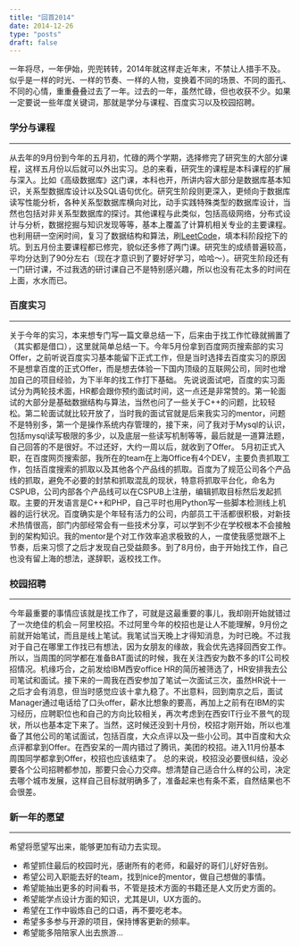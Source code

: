 ```yaml
---
title: "回首2014"
date: 2014-12-26
type: "posts"
draft: false
---
```


一年将尽，一年伊始，兜兜转转，2014年就这样走近年末，不禁让人措手不及。似乎是一样的时光、一样的节奏、一样的人物，变换着不同的场景、不同的面孔、不同的心情，重重叠叠过去了一年。过去的一年，虽然忙碌，但也收获不少。如果一定要说一些年度关键词，那就是学分与课程、百度实习以及校园招聘。

### 学分与课程
----------------------
从去年的9月份到今年的五月初，忙碌的两个学期，选择修完了研究生的大部分课程，这样五月份以后就可以外出实习。总的来看，研究生的课程是本科课程的扩展与深入。比如《高级数据库》这门课，本科也开，所讲内容大部分是数据库基本知识，关系型数据库设计以及SQL语句优化。研究生阶段则更深入，更倾向于数据库读写性能分析，各种关系型数据库横向对比，动手实践特殊类型的数据库设计，当然也包括对非关系型数据库的探讨。其他课程与此类似，包括高级网络，分布式设计与分析，数据挖掘与知识发现等等，基本上覆盖了计算机相关专业的主要课程。也利用研一空闲时间，复习了数据结构和算法，刷[LeetCode](http://leetcode.com/)，填本科阶段挖下的坑。到五月份主要课程都已修完，貌似还多修了两门课。研究生的成绩普遍较高，平均分达到了90分左右（现在才意识到了要好好学习，哈哈～）。研究生阶段还有一门研讨课，不过我选的研讨课自己不是特别感兴趣，所以也没有花太多的时间在上面，水水而已。

### 百度实习
-----------------------
关于今年的实习，本来想专门写一篇文章总结一下，后来由于找工作忙碌就搁置了（其实都是借口），这里就简单总结一下。今年5月份拿到百度网页搜索部的实习Offer，之前听说百度实习基本能留下正式工作，但是当时选择去百度实习的原因不是想拿百度的正式Offer，而是想去体验一下国内顶级的互联网公司，同时也增加自己的项目经验，为下半年的找工作打下基础。
先说说面试吧，百度的实习面试分为两轮技术面，HR都会跟你预约面试时间，这一点还是非常赞的。第一轮面试的大部分是基础数据结构与算法，当然也问了一些关于C++的问题，比较轻松。第二轮面试就比较开放了，当时我的面试官就是后来我实习的mentor，问题不是特别多，第一个是操作系统内存管理的，接下来，问了我对于Mysql的认识，包括mysql读写极限的多少，以及底层一些读写机制等等，最后就是一道算法题，自己回答的不是很好。不过还好，大约一周以后，就收到了Offer。
5月初正式入职，在百度网页搜索部，我所在的team在上海Office有4个DEV，主要负责抓取工作，包括百度搜索的抓取以及其他各个产品线的抓取。百度为了规范公司各个产品线的抓取，避免不必要的封禁和抓取混乱的现状，特意将抓取平台化，命名为CSPUB，公司内部各个产品线可以在CSPUB上注册，编辑抓取目标然后发起抓取。主要的开发语言是C++和PHP，自己平时也用Python写一些脚本检测线上机器的运行状况。百度确实是个年轻有活力的公司，内部员工干活都很积极，对新技术热情很高，部门内部经常会有一些技术分享，可以学到不少在学校根本不会接触到的架构知识。我的mentor是个对工作效率追求极致的人，一度使我感觉跟不上节奏，后来习惯了之后才发现自己受益颇多。到了8月份，由于开始找工作，自己也没有留上海的想法，遂辞职，返校找工作。

### 校园招聘
----------------------
今年最重要的事情应该就是找工作了，可就是这最重要的事儿，我却刚开始就错过了一次绝佳的机会－阿里校招。不过阿里今年的校招也是让人不能理解，9月份之前就开始笔试，而且是线上笔试。我笔试当天晚上才得知消息，为时已晚。不过我对于自己在哪里工作找已有想法，因为女朋友的缘故，我会优先选择回西安工作。所以，当周围的同学都在准备BAT面试的时候，我在关注西安为数不多的IT公司校招情况。机缘巧合，之前发给IBM西安office HR的简历被筛选了，HR安排我去公司笔试和面试。接下来的一周我在西安参加了笔试一次面试三次，虽然HR说十一之后才会有消息，但当时感觉应该十拿九稳了。不出意料，回到南京之后，面试Manager通过电话给了口头offer，薪水比想象的要高，再加上之前有在IBM的实习经历，应聘职位也和自己的方向比较相关，再次考虑到在西安IT行业不景气的现状，所以也基本定下来了。当然，这时候还没到十月份，校招才刚开始，所以也准备了其他公司的笔试面试，包括百度，大众点评以及一些小公司。其中百度和大众点评都拿到Offer。在西安呆的一周内错过了腾讯，美团的校招。进入11月份基本周围同学都拿到Offer，校招也应该结束了。
总的来说，校招没必要很纠结，没必要各个公司招聘都参加，那要只会心力交瘁。想清楚自己适合什么样的公司，决定去哪个城市发展，这样自己目标就明确多了，准备起来也有条不紊，自然结果也不会很差。

### 新一年的愿望
-----------------------
希望将愿望写出来，能够更加有动力去实现。

* 希望抓住最后的校园时光，感谢所有的老师，和最好的哥们儿好好告别。
* 希望公司入职能去好的team，找到nice的mentor，做自己想做的事情。
* 希望能抽出更多的时间看书，不管是技术方面的书籍还是人文历史方面的。
* 希望能学点设计方面的知识，尤其是UI，UX方面的。
* 希望在工作中锻炼自己的口语，再不要吃老本。
* 希望多多参与开源的项目，保持博客更新的频率。
* 希望能多陪陪家人出去旅游...
